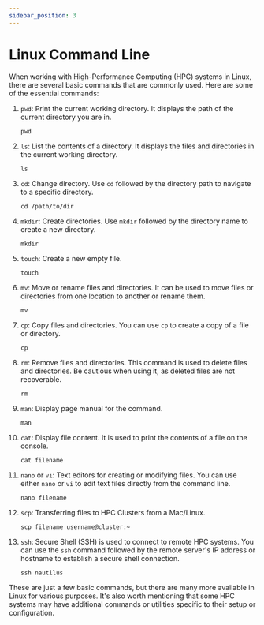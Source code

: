 ```yaml
---
sidebar_position: 3
---
```


# Linux Command Line

When working with High-Performance Computing (HPC) systems in Linux, there are several basic commands that are commonly used. Here are some of the essential commands:

1. `pwd`: Print the current working directory. It displays the path of the current directory you are in.

	```
	pwd
	```
2. `ls`: List the contents of a directory. It displays the files and directories in the current working directory.

	```
	ls
	```
3. `cd`: Change directory. Use `cd` followed by the directory path to navigate to a specific directory.

	```
	cd /path/to/dir
	```
4. `mkdir`: Create directories. Use `mkdir` followed by the directory name to create a new directory.

	```
	mkdir
	```
5. `touch`: Create a new empty file.

	```
	touch
	```
6. `mv`: Move or rename files and directories. It can be used to move files or directories from one location to another or rename them.

	```
	mv
	```
7. `cp`: Copy files and directories. You can use `cp` to create a copy of a file or directory.

	```
	cp
	```
8. `rm`: Remove files and directories. This command is used to delete files and directories. Be cautious when using it, as deleted files are not recoverable.

	```
	rm
	```
9. `man`: Display page manual for the command.

	```
	man
	```
10. `cat`: Display file content. It is used to print the contents of a file on the console.

	```
	cat filename
	```
11. `nano` or `vi`: Text editors for creating or modifying files. You can use either `nano` or `vi` to edit text files directly from the command line.

	```
	nano filename
	```
12. `scp`: Transferring files to HPC Clusters from a Mac/Linux.
	```
	scp filename username@cluster:~
	```
13. `ssh`: Secure Shell (SSH) is used to connect to remote HPC systems. You can use the `ssh` command followed by the remote server's IP address or hostname to establish a secure shell connection.

	```
	ssh nautilus
	```


These are just a few basic commands, but there are many more available in Linux for various purposes. It's also worth mentioning that some HPC systems may have additional commands or utilities specific to their setup or configuration.


